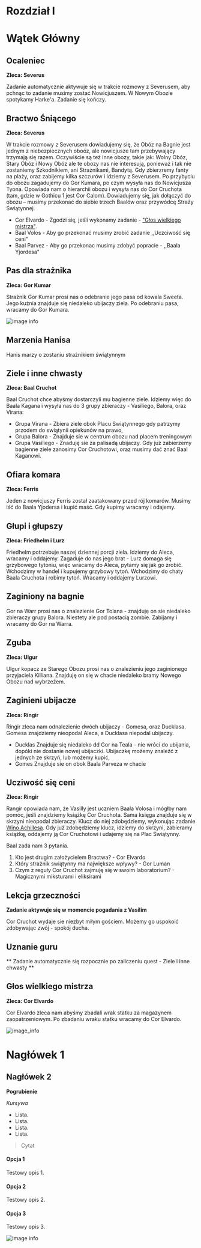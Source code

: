 # Rozdział I 

# Wątek Główny

## Ocaleniec

**Zleca: Severus**

Zadanie automatycznie aktywuje się w trakcie rozmowy z Severusem, aby pchnąc to zadanie musimy zostać Nowicjuszem. W Nowym Obozie spotykamy Harke'a. Zadanie się kończy.


## Bractwo Śniącego

**Zleca: Severus**

W trakcie rozmowy z Severusem dowiadujemy się, że Obóz na Bagnie jest jednym z niebezpiecznych oboóz, ale nowicjusze tam przebywający trzymają się razem. Oczywiście są też inne obozy, takie jak: Wolny Obóz, Stary Obóz i Nowy Obóz ale te obozy nas nie interesują, ponieważ i tak nie zostaniemy Szkodnikiem, ani Strażnikami, Bandytą. Gdy zbierzremy fanty na plaży, oraz zabijemy kilka szczurów i idziemy z Severusem. Po przybyciu do obozu zagadujemy do Gor Kumara, po czym wysyła nas do Nowicjusza Tyona. Opowiada nam o hierarchii obozu i wysyła nas do Cor Cruchota (tam, gdzie w Gothicu 1 jest Cor Calom). Dowiadujemy się, jak dołączyć do obozu – musimy przekonać do siebie trzech Baalów oraz przywódcę Straży Świątynnej.

- Cor Elvardo - Zgodzi się, jeśli wykonamy zadanie - ["Głos wielkiego mistrza"](#Głos-wielkiego-mistrza).
- Baal Volos - Aby go przekonać musimy zrobić zadanie ,,Uczciwość się ceni"
- Baal Parvez - Aby go przekonac musimy zdobyć popracie - ,,Baala Yjordesa"

## Pas dla strażnika

**Zleca: Gor Kumar**

Strażnik Gor Kumar prosi nas o odebranie jego pasa od kowala Sweeta. Jego kuźnia znajduje się niedaleko ubijaczy ziela. Po odebraniu pasa, wracamy do Gor Kumara.

![image info](https://i.imgur.com/FznkExH.png)


## Marzenia Hanisa ##


Hanis marzy o zostaniu strażnikiem świątynnym


## Ziele i inne chwasty ##
**Zleca: Baal Cruchot**

Baal Cruchot chce abyśmy dostarczyli mu bagienne ziele. Idziemy więc do Baala Kagana i wysyła nas do 3 grupy zbieraczy - Vasiliego, Balora, oraz Virana:

- Grupa Virana - Zbiera ziele obok Placu Swiątynnego gdy patrzymy przodem do swiątynii opiekunów na prawo,
- Grupa Balora - Znajduje sie w centrum obozu nad placem treningowym
- Grupa Vasiliego  - Znaduję sie za palisadą ubijaczy.
Gdy już zabierzemy bagienne ziele zanosimy Cor Cruchotowi, oraz musimy dać znać Baal Kaganowi.

## Ofiara komara ##
**Zleca: Ferris**

 Jeden z nowicjuszy Ferris został zaatakowany przed rój komarów. Musimy iść do Baala Yjodersa i kupić maść. Gdy kupimy wracamy i odajemy.

 ## Głupi i głupszy ## 
 **Zleca: Friedhelm i Lurz**

Friedhelm potrzebuje naszej dziennej porcji ziela. Idziemy do Aleca, wracamy i oddajemy. Zagaduje do nas jego brat - Lurz domaga się grzybowego tytoniu, więc wracamy do Aleca, pytamy się jak go zrobić. Wchodzimy w handel i kupujemy grzybowy tytoń. Wchodzimy do chaty Baala Cruchota i robimy tytoń. Wracamy i oddajemy Lurzowi.

 ## Zaginiony na bagnie ##

 Gor na Warr prosi nas o znalezienie Gor Tolana - znajduję on sie niedaleko zbieraczy grupy Balora. Niestety ale pod postacią zombie. Zabijamy i wracamy do Gor na Warra.

 ## Zguba ##
 **Zleca: Ulgur**

 Ulgur kopacz ze Starego Obozu prosi nas o znalezieniu jego zaginionego przyjaciela Killiana. Znajduję on się w chacie niedaleko bramy Nowego Obozu nad wybrzeżem.

 ## Zaginieni ubijacze ##
**Zleca: Ringir**

Ringir zleca nam odnalezienie dwóch ubijaczy - Gomesa, oraz Ducklasa. Gomesa znajdziemy nieopodal Aleca, a Ducklasa niepodal ubijaczy. 
- Ducklas Znajduje się niedaleko dd Gor na Teala -  nie wróci do ubijania, dopóki nie dostanie nowej ubijaczki. Ubijaczkę możemy znaleźć z jednych ze skrzyń, lub możemy kupić,
- Gomes  Znajduje sie on obok Baala Parveza w chacie 


## Ucziwość się ceni ##
**Zleca: Ringir**
 
Rangir opowiada nam, że Vasilly jest uczniem Baala Volosa i mógłby nam pomóc, jeśli znajdziemy książkę Cor Cruchota. Sama księga znajduje się w skrzyni nieopodal zbieraczy. Klucz do niej zdobędziemy, wykonując zadanie [Wino Achillesa](#Wino-Achillesa). Gdy już zdobędziemy klucz, idziemy do skrzyni, zabieramy książkę, oddajemy ją Cor Cruchotowi i udajemy się na Plac Świątynny.

Baal zada nam 3 pytania.
1. Kto jest drugim założycielem Bractwa? - Cor Elvardo
2. Który strażnik swiątynny ma największe wpływy? - Gor Luman
3. Czym z reguły Cor Cruchot zajmuję się w swoim laboratorium? - Magicznymi miksturami i eliksirami


## Lekcja grzeczności ##
**Zadanie aktywuje się w momencie pogadania z Vasilim**

Cor Cruchot wydaje sie niezbyt miłym gościem. Możemy go uspokoić zdobywając zwój - spokój ducha.

## Uznanie guru ##
** Zadanie automatycznie się rozpocznie po zaliczeniu quest - Ziele i inne chwasty **





 





## Głos wielkiego mistrza ##
 **Zleca: Cor Elvardo**
 
 Cor Elvardo zleca nam abyśmy zbadali wrak statku za magazynem zaopatrzeniowym. Po zbadaniu wraku statku wracamy do Cor Elvardo.
 
 ![image_info](https://imgur.com/MwuEMux.png)

 


 

# Nagłówek 1

## Nagłówek 2

**Pogrubienie**

_Kursywa_

- Lista.
- Lista.
- Lista.
- Lista.

> Cytat

<!-- tabs:start -->

#### **Opcja 1**

Testowy opis 1.

#### **Opcja 2**

Testowy opis 2.

#### **Opcja 3**

Testowy opis 3.

<!-- tabs:end -->

![image info](https://i.imgur.com/FznkExH.png)

